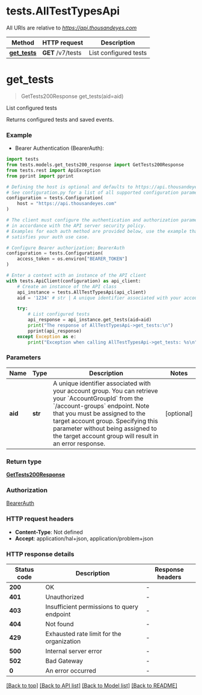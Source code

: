 # tests.AllTestTypesApi

All URIs are relative to *https://api.thousandeyes.com*

Method | HTTP request | Description
------------- | ------------- | -------------
[**get_tests**](AllTestTypesApi.md#get_tests) | **GET** /v7/tests | List configured tests


# **get_tests**
> GetTests200Response get_tests(aid=aid)

List configured tests

Returns configured tests and saved events.

### Example

* Bearer Authentication (BearerAuth):

```python
import tests
from tests.models.get_tests200_response import GetTests200Response
from tests.rest import ApiException
from pprint import pprint

# Defining the host is optional and defaults to https://api.thousandeyes.com
# See configuration.py for a list of all supported configuration parameters.
configuration = tests.Configuration(
    host = "https://api.thousandeyes.com"
)

# The client must configure the authentication and authorization parameters
# in accordance with the API server security policy.
# Examples for each auth method are provided below, use the example that
# satisfies your auth use case.

# Configure Bearer authorization: BearerAuth
configuration = tests.Configuration(
    access_token = os.environ["BEARER_TOKEN"]
)

# Enter a context with an instance of the API client
with tests.ApiClient(configuration) as api_client:
    # Create an instance of the API class
    api_instance = tests.AllTestTypesApi(api_client)
    aid = '1234' # str | A unique identifier associated with your account group. You can retrieve your `AccountGroupId` from the `/account-groups` endpoint. Note that you must be assigned to the target account group. Specifying this parameter without being assigned to the target account group will result in an error response. (optional)

    try:
        # List configured tests
        api_response = api_instance.get_tests(aid=aid)
        print("The response of AllTestTypesApi->get_tests:\n")
        pprint(api_response)
    except Exception as e:
        print("Exception when calling AllTestTypesApi->get_tests: %s\n" % e)
```



### Parameters


Name | Type | Description  | Notes
------------- | ------------- | ------------- | -------------
 **aid** | **str**| A unique identifier associated with your account group. You can retrieve your &#x60;AccountGroupId&#x60; from the &#x60;/account-groups&#x60; endpoint. Note that you must be assigned to the target account group. Specifying this parameter without being assigned to the target account group will result in an error response. | [optional] 

### Return type

[**GetTests200Response**](GetTests200Response.md)

### Authorization

[BearerAuth](../README.md#BearerAuth)

### HTTP request headers

 - **Content-Type**: Not defined
 - **Accept**: application/hal+json, application/problem+json

### HTTP response details

| Status code | Description | Response headers |
|-------------|-------------|------------------|
**200** | OK |  -  |
**401** | Unauthorized |  -  |
**403** | Insufficient permissions to query endpoint |  -  |
**404** | Not found |  -  |
**429** | Exhausted rate limit for the organization |  -  |
**500** | Internal server error |  -  |
**502** | Bad Gateway |  -  |
**0** | An error occurred |  -  |

[[Back to top]](#) [[Back to API list]](../README.md#documentation-for-api-endpoints) [[Back to Model list]](../README.md#documentation-for-models) [[Back to README]](../README.md)

